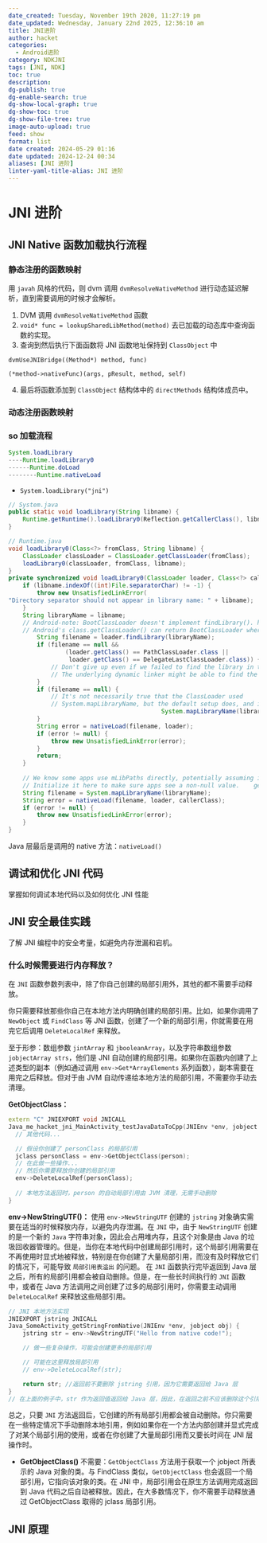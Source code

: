 ```yaml
---
date_created: Tuesday, November 19th 2020, 11:27:19 pm
date_updated: Wednesday, January 22nd 2025, 12:36:10 am
title: JNI进阶
author: hacket
categories:
  - Android进阶
category: NDKJNI
tags: [JNI, NDK]
toc: true
description: 
dg-publish: true
dg-enable-search: true
dg-show-local-graph: true
dg-show-toc: true
dg-show-file-tree: true
image-auto-upload: true
feed: show
format: list
date created: 2024-05-29 01:16
date updated: 2024-12-24 00:34
aliases: [JNI 进阶]
linter-yaml-title-alias: JNI 进阶
---
```


# JNI 进阶

## JNI Native 函数加载执行流程

### 静态注册的函数映射

用 `javah` 风格的代码，则 dvm 调用 `dvmResolveNativeMethod` 进行动态延迟解析，直到需要调用的时候才会解析。

1. DVM 调用 `dvmResolveNativeMethod` 函数
2. `void* func = lookupSharedLibMethod(method)` 去已加载的动态库中查询函数的实现。
3. 查询到然后执行下面函数将 JNI 函数地址保持到 `ClassObject` 中

`dvmUseJNIBridge((Method*) method, func)`

`(*method->nativeFunc)(args, pResult, method, self)`

4. 最后将函数添加到 `ClassObject` 结构体中的 `directMethods` 结构体成员中。

### 动态注册函数映射

### so 加载流程

```java
System.loadLibrary
----Runtime.loadLibrary0
------Runtime.doLoad
--------Runtime.nativeLoad
```

- `System.loadLibrary("jni")`

```java
// System.java
public static void loadLibrary(String libname) {
	Runtime.getRuntime().loadLibrary0(Reflection.getCallerClass(), libname);
}

// Runtime.java
void loadLibrary0(Class<?> fromClass, String libname) {  
    ClassLoader classLoader = ClassLoader.getClassLoader(fromClass);  
    loadLibrary0(classLoader, fromClass, libname);  
}
private synchronized void loadLibrary0(ClassLoader loader, Class<?> callerClass, String libname) {  
    if (libname.indexOf((int)File.separatorChar) != -1) {  
        throw new UnsatisfiedLinkError(  
"Directory separator should not appear in library name: " + libname);  
    }  
    String libraryName = libname;  
    // Android-note: BootClassLoader doesn't implement findLibrary(). http://b/111850480  
    // Android's class.getClassLoader() can return BootClassLoader where the RI would    // have returned null; therefore we treat BootClassLoader the same as null here.    if (loader != null && !(loader instanceof BootClassLoader)) {  
        String filename = loader.findLibrary(libraryName);  
        if (filename == null &&  
                (loader.getClass() == PathClassLoader.class ||  
                 loader.getClass() == DelegateLastClassLoader.class)) {  
            // Don't give up even if we failed to find the library in the native lib paths.  
            // The underlying dynamic linker might be able to find the lib in one of the linker            // namespaces associated with the current linker namespace. In order to give the            // dynamic linker a chance, proceed to load the library with its soname, which            // is the fileName.            // Note that we do this only for PathClassLoader  and DelegateLastClassLoader to            // minimize the scope of this behavioral change as much as possible, which might            // cause problem like b/143649498. These two class loaders are the only            // platform-provided class loaders that can load apps. See the classLoader attribute            // of the application tag in app manifest.            filename = System.mapLibraryName(libraryName);  
        }  
        if (filename == null) {  
            // It's not necessarily true that the ClassLoader used  
            // System.mapLibraryName, but the default setup does, and it's            // misleading to say we didn't find "libMyLibrary.so" when we            // actually searched for "liblibMyLibrary.so.so".            throw new UnsatisfiedLinkError(loader + " couldn't find \"" +  
                                           System.mapLibraryName(libraryName) + "\"");  
        }  
        String error = nativeLoad(filename, loader);  
        if (error != null) {  
            throw new UnsatisfiedLinkError(error);  
        }  
        return;  
    }  
  
    // We know some apps use mLibPaths directly, potentially assuming it's not null.  
    // Initialize it here to make sure apps see a non-null value.    getLibPaths();  
    String filename = System.mapLibraryName(libraryName);  
    String error = nativeLoad(filename, loader, callerClass);  
    if (error != null) {  
        throw new UnsatisfiedLinkError(error);  
    }  
}
```

Java 层最后是调用的 native 方法：`nativeLoad()`

## 调试和优化 JNI 代码

掌握如何调试本地代码以及如何优化 JNI 性能

## JNI 安全最佳实践

了解 JNI 编程中的安全考量，如避免内存泄漏和宕机。

### 什么时候需要进行内存释放？

在 `JNI` 函数参数列表中，除了你自己创建的局部引用外，其他的都不需要手动释放。

你只需要释放那些你自己在本地方法内明确创建的局部引用。比如，如果你调用了 `NewObject` 或 `FindClass` 等 JNI 函数，创建了一个新的局部引用，你就需要在用完它后调用 `DeleteLocalRef` 来释放。

至于形参：数组参数 `jintArray` 和 `jbooleanArray`，以及字符串数组参数 `jobjectArray strs`，他们是 JNI 自动创建的局部引用。如果你在函数内创建了上述类型的副本（例如通过调用 `env->Get*ArrayElements` 系列函数），副本需要在用完之后释放。但对于由 JVM 自动传递给本地方法的局部引用，不需要你手动去清理。

**GetObjectClass：**

```cpp
extern "C" JNIEXPORT void JNICALL
Java_me_hacket_jni_MainActivity_testJavaDataToCpp(JNIEnv *env, jobject thiz, ...){
  // 其他代码...

  // 假设你创建了 personClass 的局部引用
  jclass personClass = env->GetObjectClass(person);
  // 在此做一些操作...
  // 然后你需要释放你创建的局部引用
  env->DeleteLocalRef(personClass);
  
  // 本地方法返回时，person 的自动局部引用由 JVM 清理，无需手动删除
}
```

**env->NewStringUTF()：**
使用 `env->NewStringUTF` 创建的 `jstring` 对象确实需要在适当的时候释放内存，以避免内存泄漏。在 `JNI` 中，由于 `NewStringUTF` 创建的是一个新的 `Java` 字符串对象，因此会占用堆内存，且这个对象是由 Java 的垃圾回收器管理的。但是，当你在本地代码中创建局部引用时，这个局部引用需要在不再使用时显式地被释放，特别是在你创建了大量局部引用，而没有及时释放它们的情况下，可能导致 `局部引用表溢出` 的问题。
在 `JNI` 函数执行完毕返回到 Java 层之后，所有的局部引用都会被自动删除。但是，在一些长时间执行的 `JNI` 函数中，或者在 Java 方法调用之间创建了过多的局部引用时，你需要主动调用 `DeleteLocalRef` 来释放这些局部引用。

```cpp
// JNI 本地方法实现
JNIEXPORT jstring JNICALL
Java_SomeActivity_getStringFromNative(JNIEnv *env, jobject obj) {
    jstring str = env->NewStringUTF("Hello from native code!");

    // 做一些复杂操作，可能会创建更多的局部引用

    // 可能在这里释放局部引用
    // env->DeleteLocalRef(str);

    return str; //返回前不要删除 jstring 引用，因为它需要返回给 Java 层
}
// 在上面的例子中，str 作为返回值返回给 Java 层，因此，在返回之前不应该删除这个引用。Java 层会接管这个返回的 jstring 实例，并在适当的时候由垃圾回收器进行处理。如果你在返回之前删除了 str 引用，则会导致 Java 层收到一个不合法的引用。
```

总之，只要 `JNI` 方法返回后，它创建的所有局部引用都会被自动删除。你只需要在一些特定情况下手动删除本地引用，例如如果你在一个方法内部创建并显式完成了对某个局部引用的使用，或者在你创建了大量局部引用而又要长时间在 JNI 层操作时。

- **GetObjectClass()** 不需要：`GetObjectClass` 方法用于获取一个 jobject 所表示的 Java 对象的类。与 FindClass 类似，`GetObjectClass` 也会返回一个局部引用，它指向该对象的类。在 JNI 中，局部引用会在原生方法调用完成返回到 Java 代码之后自动被释放。因此，在大多数情况下，你不需要手动释放通过 GetObjectClass 取得的 jclass 局部引用。

## JNI 原理
